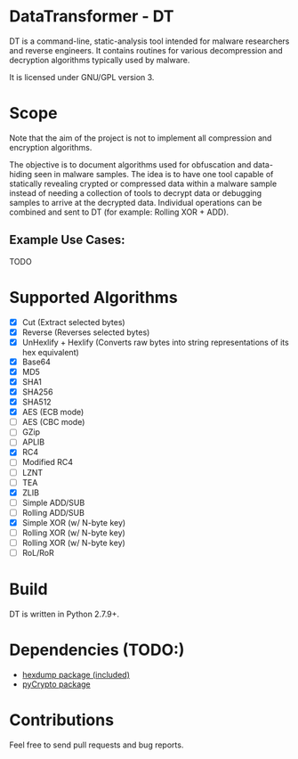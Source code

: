 
# DataTransformer - DT

DT is a command-line, static-analysis tool intended for malware researchers and reverse engineers.
It contains routines for various decompression and decryption algorithms typically used by malware.

It is licensed under GNU/GPL version 3.

# Scope

Note that the aim of the project is not to implement all compression and encryption algorithms.

The objective is to document algorithms used for obfuscation and data-hiding seen in malware samples. The idea is to have one tool capable of statically revealing crypted or compressed data within a malware sample instead of needing a collection of tools to decrypt data or debugging samples to arrive at the decrypted data. Individual operations can be combined and sent to DT (for example: Rolling XOR + ADD).

## Example Use Cases:

TODO

# Supported Algorithms
- [x] Cut (Extract selected bytes)
- [x] Reverse (Reverses selected bytes)
- [x] UnHexlify + Hexlify (Converts raw bytes into string representations of its hex equivalent)
- [x] Base64
- [x] MD5
- [x] SHA1
- [x] SHA256
- [x] SHA512
- [x] AES (ECB mode)
- [ ] AES (CBC mode)
- [ ] GZip
- [ ] APLIB
- [x] RC4
- [ ] Modified RC4
- [ ] LZNT
- [ ] TEA
- [x] ZLIB
- [ ] Simple ADD/SUB
- [ ] Rolling ADD/SUB
- [x] Simple XOR (w/ N-byte key)
- [ ] Rolling XOR (w/ N-byte key)
- [ ] Rolling XOR (w/ N-byte key)
- [ ] RoL/RoR

# Build

DT is written in Python 2.7.9+.

# Dependencies (TODO:)

- [hexdump package (included)](https://pypi.python.org/pypi/hexdump)
- [pyCrypto package](https://pypi.python.org/pypi/pyCrypto)


# Contributions

Feel free to send pull requests and bug reports.
